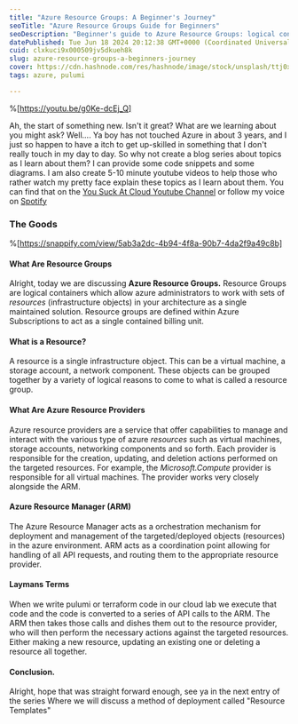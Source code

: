```yaml
---
title: "Azure Resource Groups: A Beginner's Journey"
seoTitle: "Azure Resource Groups Guide for Beginners"
seoDescription: "Beginner's guide to Azure Resource Groups: logical containers, resource providers, and Azure Resource Manager explained. Watch the0x explain on youtube"
datePublished: Tue Jun 18 2024 20:12:38 GMT+0000 (Coordinated Universal Time)
cuid: clxkuci9x000509jv5dkueh8k
slug: azure-resource-groups-a-beginners-journey
cover: https://cdn.hashnode.com/res/hashnode/image/stock/unsplash/ttj0x50eFEs/upload/84e063f496b7fa0c311f2fb5fdaea01f.jpeg
tags: azure, pulumi

---
```


%[https://youtu.be/g0Ke-dcEj_Q] 

Ah, the start of something new. Isn't it great? What are we learning about you might ask? Well.... Ya boy has not touched Azure in about 3 years, and I just so happen to have a itch to get up-skilled in something that I don't really touch in my day to day. So why not create a blog series about topics as I learn about them? I can provide some code snippets and some diagrams. I am also create 5-10 minute youtube videos to help those who rather watch my pretty face explain these topics as I learn about them. You can find that on the [You Suck At Cloud Youtube Channel](https://www.youtube.com/channel/UCB0Yt1I6UQGHw9CMniq_8Wg) or follow my voice on [Spotify](https://open.spotify.com/show/7gieKpIDrp1qUI0zR9fDE6?si=e665b06361414084)

### The Goods

%[https://snappify.com/view/5ab3a2dc-4b94-4f8a-90b7-4da2f9a49c8b] 

#### What Are Resource Groups

Alright, today we are discussing **Azure Resource Groups.** Resource Groups are logical containers which allow azure administrators to work with sets of *resources* (infrastructure objects) in your architecture as a single maintained solution. Resource groups are defined within Azure Subscriptions to act as a single contained billing unit.

#### What is a Resource?

A resource is a single infrastructure object. This can be a virtual machine, a storage account, a network component. These objects can be grouped together by a variety of logical reasons to come to what is called a resource group.

#### What Are Azure Resource Providers

Azure resource providers are a service that offer capabilities to manage and interact with the various type of azure *resources* such as virtual machines, storage accounts, networking components and so forth. Each provider is responsible for the creation, updating, and deletion actions performed on the targeted resources. For example, the *Microsoft.Compute* provider is responsible for all virtual machines. The provider works very closely alongside the ARM.

#### Azure Resource Manager (ARM)

The Azure Resource Manager acts as a orchestration mechanism for deployment and management of the targeted/deployed objects (resources) in the azure environment. ARM acts as a coordination point allowing for handling of all API requests, and routing them to the appropriate resource provider.

#### Laymans Terms

When we write pulumi or terraform code in our cloud lab we execute that code and the code is converted to a series of API calls to the ARM. The ARM then takes those calls and dishes them out to the resource provider, who will then perform the necessary actions against the targeted resources. Either making a new resource, updating an existing one or deleting a resource all together.

#### Conclusion.

Alright, hope that was straight forward enough, see ya in the next entry of the series Where we will discuss a method of deployment called "Resource Templates"